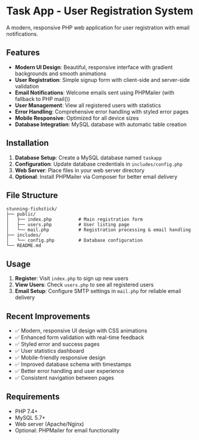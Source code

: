 # Task App - User Registration System

A modern, responsive PHP web application for user registration with email notifications.

## Features

- **Modern UI Design**: Beautiful, responsive interface with gradient backgrounds and smooth animations
- **User Registration**: Simple signup form with client-side and server-side validation
- **Email Notifications**: Welcome emails sent using PHPMailer (with fallback to PHP mail())
- **User Management**: View all registered users with statistics
- **Error Handling**: Comprehensive error handling with styled error pages
- **Mobile Responsive**: Optimized for all device sizes
- **Database Integration**: MySQL database with automatic table creation

## Installation

1. **Database Setup**: Create a MySQL database named `taskapp`
2. **Configuration**: Update database credentials in `includes/config.php`
3. **Web Server**: Place files in your web server directory
4. **Optional**: Install PHPMailer via Composer for better email delivery

## File Structure

```
stunning-fishstick/
├── public/
│   ├── index.php          # Main registration form
│   ├── users.php          # User listing page
│   └── mail.php           # Registration processing & email handling
├── includes/
│   └── config.php         # Database configuration
└── README.md
```

## Usage

1. **Register**: Visit `index.php` to sign up new users
2. **View Users**: Check `users.php` to see all registered users
3. **Email Setup**: Configure SMTP settings in `mail.php` for reliable email delivery

## Recent Improvements

- ✅ Modern, responsive UI design with CSS animations
- ✅ Enhanced form validation with real-time feedback
- ✅ Styled error and success pages
- ✅ User statistics dashboard
- ✅ Mobile-friendly responsive design
- ✅ Improved database schema with timestamps
- ✅ Better error handling and user experience
- ✅ Consistent navigation between pages

## Requirements

- PHP 7.4+
- MySQL 5.7+
- Web server (Apache/Nginx)
- Optional: PHPMailer for email functionality